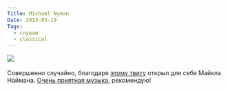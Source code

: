 ```yaml
---
Title: Michael Nyman
Date: 2013-05-19
Tags: 
  - слушаю
  - classical
---
```


<div class="text"><img src="https://dl.dropboxusercontent.com/u/140528/site/nyman.jpg" /><br /><br />
Совершенно случайно, благодаря <a href="https://twitter.com/chillygonzales/status/336104300327612416">этому твиту</a> открыл для себя Майкла Наймана. <a href="https://itunes.apple.com/ru/album/michael-nyman-peter-greenaway/id457123413?l=en">Очень приятная музыка</a>, рекомендую!
</div>